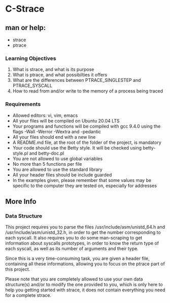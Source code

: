 # C-Strace

## man or help:

* strace
* ptrace


### Learning Objectives

1. What is strace, and what is its purpose
2. What is ptrace, and what possibilties it offers
3. What are the differences between PTRACE_SINGLESTEP and PTRACE_SYSCALL
4. How to read from and/or write to the memory of a process being traced

### Requirements

- Allowed editors: vi, vim, emacs
- All your files will be compiled on Ubuntu 20.04 LTS
- Your programs and functions will be compiled with gcc 9.4.0 using the flags -Wall -Werror -Wextra and -pedantic
- All your files should end with a new line
- A README.md file, at the root of the folder of the project, is mandatory
- Your code should use the Betty style. It will be checked using betty-style.pl and betty-doc.pl
- You are not allowed to use global variables
- No more than 5 functions per file
- You are allowed to use the standard library
- All your header files should be include guarded
- In the examples given, please remember that some values may be specific to the computer they are tested on, especially for addresses

## More Info

### Data Structure

This project requires you to parse the files /usr/include/asm/unistd_64.h and /usr/include/asm/unistd_32.h, in order to get the number corresponding to each syscall. It also requires you to do some man-scraping to get information about syscalls prototypes, in order to know the return type of each syscall, as well as its number of arguments and their type.

Since this is a very time-consuming task, you are given a header file, containing all these informations, allowing you to focus on the ptrace part of this project.

Please note that you are completely allowed to use your own data structure(s) and/or to modify the one provided to you, which is only here to help you getting started with strace, it does not contain everything you need for a complete strace.
